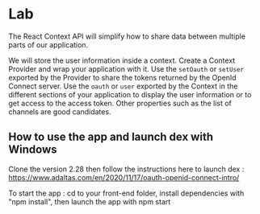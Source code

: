 # Lab

The React Context API will simplify how to share data between multiple parts of our application.

We will store the user information inside a context. Create a Context Provider and wrap your application with it. Use the `setOauth` or `setUser` exported by the Provider to share the tokens returned by the OpenId Connect server. Use the `oauth` or `user` exported by the Context in the different sections of your application to display the user information or to get access to the access token. Other properties such as the list of channels are good candidates.



## How to use the app and launch dex with Windows

Clone the version 2.28 then follow the instructions here to launch dex : https://www.adaltas.com/en/2020/11/17/oauth-openid-connect-intro/

To start the app : cd to your front-end folder, install dependencies with "npm install", then launch the app with npm start

